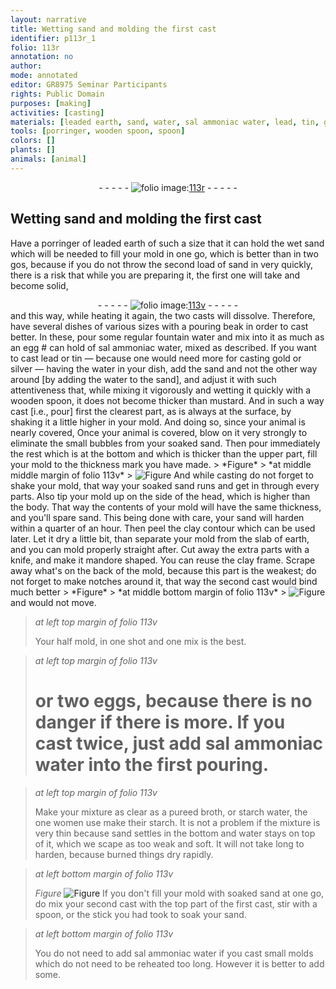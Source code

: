 ```yaml
---
layout: narrative
title: Wetting sand and molding the first cast
identifier: p113r_1
folio: 113r
annotation: no
author:
mode: annotated
editor: GR8975 Seminar Participants
rights: Public Domain
purposes: [making]
activities: [casting]
materials: [leaded earth, sand, water, sal ammoniac water, lead, tin, gold, silver, mustard, pureed broth, starch water, starch]
tools: [porringer, wooden spoon, spoon]
colors: []
plants: []
animals: [animal]
---
```


 <div class="folio" align="center">- - - - - <a href="http://gallica.bnf.fr/ark:/12148/btv1b10500001g/f231.image" target="_blank"><img src="https://cu-mkp.github.io/GR8975-edition/assets/photo-icon.png" alt="folio image: " style="display:inline-block; margin-bottom:-3px;"/>113r</a> - - - - - </div>  <span class="activity"></span> 

## Wetting sand and molding the first cast

 
Have a <span class="tool">porringer</span> of <span class="material">leaded earth</span> of such a size that it can hold the wet <span class="material">sand</span> which will be needed to fill your mold in one go, which is better than in two gos, because if you do not throw the second load of <span class="material">sand</span> in very quickly, there is a risk that while you are preparing it, the first one will take and become solid,
 <div class="folio" align="center">- - - - - <a href="http://gallica.bnf.fr/ark:/12148/btv1b10500001g/f232.image" target="_blank"><img src="https://cu-mkp.github.io/GR8975-edition/assets/photo-icon.png" alt="folio image: " style="display:inline-block; margin-bottom:-3px;"/>113v</a> - - - - - </div> 
and this way, while heating it again, the two casts will dissolve. Therefore, have several dishes of various sizes with a pouring beak in order to cast better. In these, pour some regular fountain <span class="material">water</span> and mix into it <span class="unit">as much as an egg # can hold</span> of <span class="material">sal ammoniac water</span>, mixed as described. If you want to cast <span class="material">lead</span> or <span class="material">tin</span> — because one would need more for casting <span class="material">gold</span> or <span class="material">silver</span> — having the water in your dish, add the <span class="material">sand</span> and not the other way around [by adding the water to the sand], and adjust it with such attentiveness that, while mixing it vigorously and wetting it quickly with a <span class="tool">wooden spoon</span>, it does not become thicker than <span class="material">mustard</span>. And in such a way cast [i.e., pour] first the clearest part, as is always at the surface, by shaking it a little higher in your mold. And doing so, since your <span class="animal">animal</span> is nearly covered, Once your animal is covered, blow on it very strongly to eliminate the small bubbles from your soaked <span class="material">sand</span>. Then pour immediately the rest which is at the bottom and which is thicker than the upper part, fill your mold to the thickness mark you have made.
> *Figure*
> *at middle middle margin of folio 113v*
> <a href="https://drive.google.com/open?id=0B9-oNrvWdlO5bEE5QmFaQWxUYm8" target="_blank"><img src="https://cu-mkp.github.io/GR8975-edition/assets/photo-icon.png" alt="Figure" style="display:inline-block; margin-bottom:-3px;"/></a>
 And while casting do not forget to shake your mold, that way your soaked sand runs and get in through every parts. Also tip your mold up on the side of the head, which is higher than the body. That way the contents of your mold will have the same thickness, and you'll spare <span class="material">sand</span>. This being done with care, your sand will harden within a quarter of an <span class="time">hour</span>. Then peel the clay contour which can be used later. Let it dry a little bit, than separate your mold from the slab of earth, and you can mold properly straight after. Cut away the extra parts with a knife, and make it mandore shaped. You can reuse the clay frame. Scrape away what's on the back of the mold, because this part is the weakest; do not forget to make notches around it, that way the second cast would bind much better
> *Figure*
> *at middle bottom margin of folio 113v*
> <a href="https://drive.google.com/open?id=0B9-oNrvWdlO5V29QdUxZVmxCUDQ" target="_blank"><img src="https://cu-mkp.github.io/GR8975-edition/assets/photo-icon.png" alt="Figure" style="display:inline-block; margin-bottom:-3px;"/></a>
 and would not move.
 
> *at left top margin of folio 113v*
> 
> Your half mold, in one shot and one mix is the best.
 
> *at left top margin of folio 113v*
> 
> # or two eggs, because there is no danger if there is more. If you cast twice, just add <span class="material">sal ammoniac water</span> into the first pouring.
 
> *at left top margin of folio 113v*
> 
> Make your mixture as clear as a <span class="material">pureed broth</span>, or <span class="material">starch water</span>, the one women use make their <span class="material">starch</span>. It is not a problem if the mixture is very thin because <span class="material">sand</span> settles in the bottom and water stays on top of it, which we scape as too weak and soft. It will not take long to harden, because burned things dry rapidly.
 
> *at left bottom margin of folio 113v*
> 
> 
> *Figure*
> <a href="https://drive.google.com/open?id=0B9-oNrvWdlO5dEdzS040X3RjbkU" target="_blank"><img src="https://cu-mkp.github.io/GR8975-edition/assets/photo-icon.png" alt="Figure" style="display:inline-block; margin-bottom:-3px;"/></a>
If you don't fill your mold with soaked <span class="material">sand</span> at one go, do mix your second cast with the top part of the first cast, stir with a <span class="tool">spoon</span>, or the stick you had took to soak your <span class="material">sand</span>.
 
> *at left bottom margin of folio 113v*
> 
> You do not need to add <span class="material">sal ammoniac water</span> if you cast small molds which do not need to be reheated too long. However it is better to add some.
 